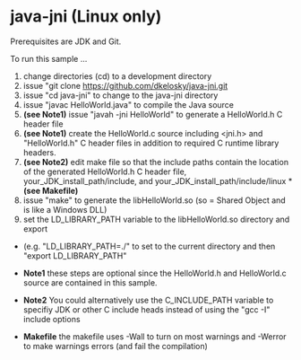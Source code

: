 # java-jni (Linux only)

Prerequisites are JDK and Git.

To run this sample ...

1. change directories (cd) to a development directory
2. issue "git clone https://github.com/dkelosky/java-jni.git
3. issue "cd java-jni" to change to the java-jni directory
4. issue "javac HelloWorld.java" to compile the Java source
5. **(see Note1)** issue "javah -jni HelloWorld" to generate a HelloWorld.h C header file
6. **(see Note1)** create the HelloWorld.c source including <jni.h> and "HelloWorld.h" C header files in addition to required C runtime library headers.
7. **(see Note2)** edit make file so that the include paths contain the location of the generated HelloWorld.h C header file, your_JDK_install_path/include, and your_JDK_install_path/include/linux ***(see Makefile)**
8. issue "make" to generate the libHelloWorld.so (so = Shared Object and is like a Windows DLL)
9. set the LD_LIBRARY_PATH variable to the libHelloWorld.so directory and export 
  * (e.g. "LD_LIBRARY_PATH=./" to set to the current directory and then "export LD_LIBRARY_PATH"

* **Note1** these steps are optional since the HelloWorld.h and HelloWorld.c source are contained in this sample.
* **Note2** You could alternatively use the C_INCLUDE_PATH variable to specifiy JDK or other C include heads instead of using the "gcc -I" include options
* **Makefile** the makefile uses -Wall to turn on most warnings and -Werror to make warnings errors (and fail the compilation)
